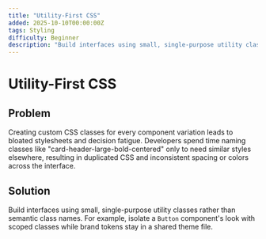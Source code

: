 ```yaml
---
title: "Utility-First CSS"
added: 2025-10-10T00:00:00Z
tags: Styling
difficulty: Beginner
description: "Build interfaces using small, single-purpose utility classes rather than semantic class names."
---
```

# Utility-First CSS

## Problem

Creating custom CSS classes for every component variation leads to bloated stylesheets and decision fatigue. Developers spend time naming classes like "card-header-large-bold-centered" only to need similar styles elsewhere, resulting in duplicated CSS and inconsistent spacing or colors across the interface.

## Solution

Build interfaces using small, single-purpose utility classes rather than semantic class names. For example, isolate a `Button` component's look with scoped classes while brand tokens stay in a shared theme file.
